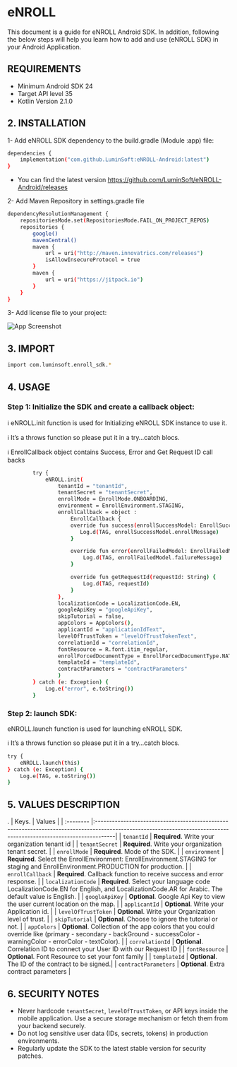 # eNROLL

This document is a guide for eNROLL Android SDK. In addition, following the below steps will help
you learn how to add and use (eNROLL SDK) in your Android Application.

## REQUIREMENTS

- Minimum Android SDK 24
- Target API level 35
- Kotlin Version 2.1.0

## 2. INSTALLATION

1- Add eNROLL SDK dependency to the build.gradle (Module :app) file:

```bash
dependencies {
    implementation("com.github.LuminSoft:eNROLL-Android:latest")
}
```

- You can find the latest version  https://github.com/LuminSoft/eNROLL-Android/releases

2- Add Maven Repository in settings.gradle file

```bash
dependencyResolutionManagement {
    repositoriesMode.set(RepositoriesMode.FAIL_ON_PROJECT_REPOS)
    repositories {
        google()
        mavenCentral()
        maven {
            url = uri("http://maven.innovatrics.com/releases")
            isAllowInsecureProtocol = true
        }
        maven {
            url = uri("https://jitpack.io")
        }
    }
}
```

3- Add license file to your project:

![App Screenshot](https://lumin-soft.gitbook.io/~gitbook/image?url=https%3A%2F%2F3826285197-files.gitbook.io%2F%7E%2Ffiles%2Fv0%2Fb%2Fgitbook-x-prod.appspot.com%2Fo%2Fspaces%252FGM6tCcdsukNbOigN9U2m%252Fuploads%252FidXQqrhFFiMjXmehyKng%252FScreen%2520Shot%25202024-03-24%2520at%252010.41.22%2520AM.png%3Falt%3Dmedia%26token%3Dde6d2485-8d25-46fc-967b-2d875011f6cd&width=768&dpr=4&quality=100&sign=a4cdc785&sv=1)

## 3. IMPORT

```bash
import com.luminsoft.enroll_sdk.*
```

## 4. USAGE

### Step 1: Initialize the SDK and create a callback object:

ℹ️ eNROLL.init function is used for Initializing eNROLL SDK instance to use it.

ℹ️ It’s a throws function so please put it in a try…catch blocs.

ℹ️ EnrollCallback object contains Success, Error and Get Request ID call backs

```bash
        try {
            eNROLL.init(
                tenantId = "tenantId",
                tenantSecret = "tenantSecret",
                enrollMode = EnrollMode.ONBOARDING,
                environment = EnrollEnvironment.STAGING,
                enrollCallback = object :
                    EnrollCallback {
                    override fun success(enrollSuccessModel: EnrollSuccessModel) {
                       Log.d(TAG, enrollSuccessModel.enrollMessage)
                    }

                    override fun error(enrollFailedModel: EnrollFailedModel) {
                        Log.d(TAG, enrollFailedModel.failureMessage)
                    }

                    override fun getRequestId(requestId: String) {
                        Log.d(TAG, requestId)
                    }
                },
                localizationCode = LocalizationCode.EN,
                googleApiKey = "googleApiKey",
                skipTutorial = false,
                appColors = AppColors(),
                applicantId = "applicationIdText",
                levelOfTrustToken = "levelOfTrustTokenText",
                correlationId = "correlationId",
                fontResource = R.font.itim_regular,
                enrollForcedDocumentType = EnrollForcedDocumentType.NATIONAL_ID_OR_PASSPORT,
                templateId = "templateId",
                contractParameters = "contractParameters"
                )
        } catch (e: Exception) {
            Log.e("error", e.toString())
        }
```

### Step 2: launch SDK:

eNROLL.launch function is used for launching eNROLL SDK.

ℹ️ It’s a throws function so please put it in a try…catch blocs.

```bash
try {
    eNROLL.launch(this)
} catch (e: Exception) {
    Log.e(TAG, e.toString())
}
```

## 5. VALUES DESCRIPTION

.
| Keys. | Values |
| :-------- |:-------------------------------------------------------------------------------------------------------------------------------------------------------------------|
| `tenantId` | **Required**. Write your organization tenant id |
| `tenantSecret` | **Required**. Write your organization tenant secret. |
| `enrollMode`       | **Required**. Mode of the SDK. |
| `environment`      | **Required**. Select the EnrollEnvironment: EnrollEnvironment.STAGING for staging and EnrollEnvironment.PRODUCTION for production. |
| `enrollCallback`   | **Required**. Callback function to receive success and error response. |
| `localizationCode` | **Required**. Select your language code LocalizationCode.EN for English, and LocalizationCode.AR for Arabic. The default value is English. |
| `googleApiKey` | **Optional**. Google Api Key to view the user current location on the map. |
| `applicantId` | **Optional**. Write your Application id. |
| `levelOfTrustToken` | **Optional**. Write your Organization level of trust. |
| `skipTutorial` | **Optional**. Choose to ignore the tutorial or not. |
| `appColors` | **Optional**. Collection of the app colors that you could override like (primary - secondary - backGround - successColor - warningColor - errorColor - textColor). |
| `correlationId` | **Optional**. Correlation ID to connect your User ID with our Request ID |
| `fontResource` | **Optional**. Font Resource to set your font family |
| `templateId` | **Optional**. The ID of the contract to be signed.|
| `contractParameters` | **Optional**. Extra contract parameters |

## 6. SECURITY NOTES

- Never hardcode `tenantSecret`, `levelOfTrustToken`, or API keys inside the mobile application. Use a secure storage mechanism or fetch them from your backend securely.
- Do not log sensitive user data (IDs, secrets, tokens) in production environments.
- Regularly update the SDK to the latest stable version for security patches.  
